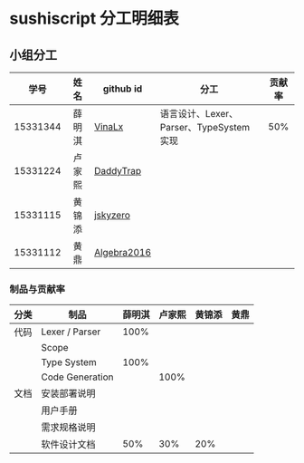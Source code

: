 # sushiscript 分工明细表

## 小组分工

| 学号     | 姓名   | github id                                     | 分工                                    | 贡献率 |
|:--------:|:------:| --------------------------------------------- | --------------------------------------- |:------:|
| 15331344 | 薛明淇 | [VinaLx](https://github.com/VinaLx)           | 语言设计、Lexer、Parser、TypeSystem实现 |  50%   |
| 15331224 | 卢家熙 | [DaddyTrap](https://github.com/DaddyTrap)     |                                         |        |
| 15331115 | 黄锦添 | [jskyzero](https://github.com/jskyzero)       |                                         |        |
| 15331112 | 黄鼎   | [Algebra2016](https://github.com/Algebra2016) |                                         |        |

### 制品与贡献率

| 分类 | 制品            | 薛明淇 | 卢家熙 | 黄锦添 | 黄鼎 |
| ---- | --------------- | ------ | ------ | ------ | ---- |
| 代码 | Lexer / Parser  | 100%   |        |        |      |
|      | Scope           |        |        |        |      |
|      | Type System     | 100%   |        |        |      |
|      | Code Generation |        | 100%   |        |      |
| 文档 | 安装部署说明    |        |        |        |      |
|      | 用户手册        |        |        |        |      |
|      | 需求规格说明    |        |        |        |      |
|      | 软件设计文档    | 50%    | 30%    | 20%    |      |

